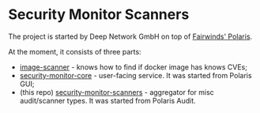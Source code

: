 # Security Monitor Scanners

The project is started by Deep Network GmbH on top of [Fairwinds' Polaris](https://github.com/FairwindsOps/polaris).

At the moment, it consists of three parts:

- [image-scanner](https://github.com/deepnetworkgmbh/image-scanner) - knows how to find if docker image has knows CVEs;
- [security-monitor-core](https://github.com/deepnetworkgmbh/security-monitor-core) - user-facing service. It was started from Polaris GUI;
- (this repo) [security-monitor-scanners](https://github.com/deepnetworkgmbh/security-monitor-scanners) - aggregator for misc audit/scanner types. It was started from Polaris Audit.
